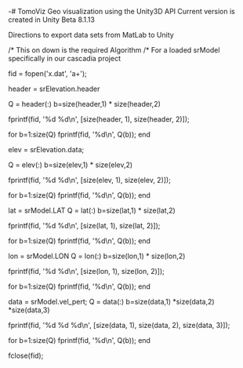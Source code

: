 -# TomoViz
Geo visualization using the Unity3D API
Current version is created in Unity Beta 8.1.13

Directions to export data sets from MatLab to Unity

/* This on down is the required Algorithm
/* For a loaded srModel specifically in our cascadia project



fid = fopen('x.dat', 'a+');


header = srElevation.header

Q = header(:)
b=size(header,1) * size(header,2)

fprintf(fid, '%d %d\n', [size(header, 1), size(header, 2)]);

for b=1:size(Q)
  fprintf(fid, '%d\n', Q(b));
end


elev = srElevation.data;

Q = elev(:)
b=size(elev,1) * size(elev,2)

fprintf(fid, '%d %d\n', [size(elev, 1), size(elev, 2)]);

for b=1:size(Q)
  fprintf(fid, '%d\n', Q(b));
end


lat = srModel.LAT
Q = lat(:)
b=size(lat,1) * size(lat,2)

fprintf(fid, '%d %d\n', [size(lat, 1), size(lat, 2)]);

for b=1:size(Q)
  fprintf(fid, '%d\n', Q(b));
end


lon = srModel.LON
Q = lon(:)
b=size(lon,1) * size(lon,2)

fprintf(fid, '%d %d\n', [size(lon, 1), size(lon, 2)]);

for b=1:size(Q)
  fprintf(fid, '%d\n', Q(b));
end


data = srModel.vel_pert;
Q = data(:)
b=size(data,1) *size(data,2) *size(data,3)


fprintf(fid, '%d %d %d\n', [size(data, 1), size(data, 2), size(data, 3)]);

for b=1:size(Q)
  fprintf(fid, '%d\n', Q(b));
end


fclose(fid);
